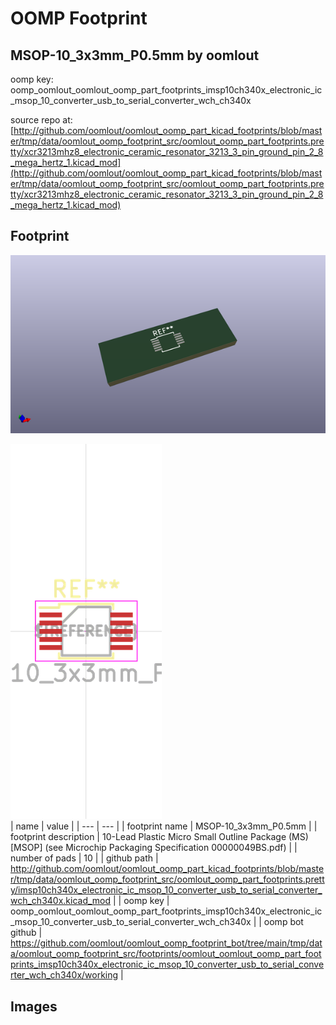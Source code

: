 # OOMP Footprint  
## MSOP-10_3x3mm_P0.5mm  by oomlout  
  
oomp key: oomp_oomlout_oomlout_oomp_part_footprints_imsp10ch340x_electronic_ic_msop_10_converter_usb_to_serial_converter_wch_ch340x  
  
source repo at: [http://github.com/oomlout/oomlout_oomp_part_kicad_footprints/blob/master/tmp/data/oomlout_oomp_footprint_src/oomlout_oomp_part_footprints.pretty/xcr3213mhz8_electronic_ceramic_resonator_3213_3_pin_ground_pin_2_8_mega_hertz_1.kicad_mod](http://github.com/oomlout/oomlout_oomp_part_kicad_footprints/blob/master/tmp/data/oomlout_oomp_footprint_src/oomlout_oomp_part_footprints.pretty/xcr3213mhz8_electronic_ceramic_resonator_3213_3_pin_ground_pin_2_8_mega_hertz_1.kicad_mod)  
## Footprint  
  
[![working_kicad_pcb_3d.png](working_kicad_pcb_3d_600.png)](working_kicad_pcb_3d.png)  
  
[![working.png](working_600.png)](working.png)  
| name | value | 
| --- | --- | 
| footprint name | MSOP-10_3x3mm_P0.5mm | 
| footprint description | 10-Lead Plastic Micro Small Outline Package (MS) [MSOP] (see Microchip Packaging Specification 00000049BS.pdf) | 
| number of pads | 10 | 
| github path | http://github.com/oomlout/oomlout_oomp_part_kicad_footprints/blob/master/tmp/data/oomlout_oomp_footprint_src/oomlout_oomp_part_footprints.pretty/imsp10ch340x_electronic_ic_msop_10_converter_usb_to_serial_converter_wch_ch340x.kicad_mod | 
| oomp key | oomp_oomlout_oomlout_oomp_part_footprints_imsp10ch340x_electronic_ic_msop_10_converter_usb_to_serial_converter_wch_ch340x | 
| oomp bot github | https://github.com/oomlout/oomlout_oomp_footprint_bot/tree/main/tmp/data/oomlout_oomp_footprint_src/footprints/oomlout_oomlout_oomp_part_footprints_imsp10ch340x_electronic_ic_msop_10_converter_usb_to_serial_converter_wch_ch340x/working | 
## Images  
